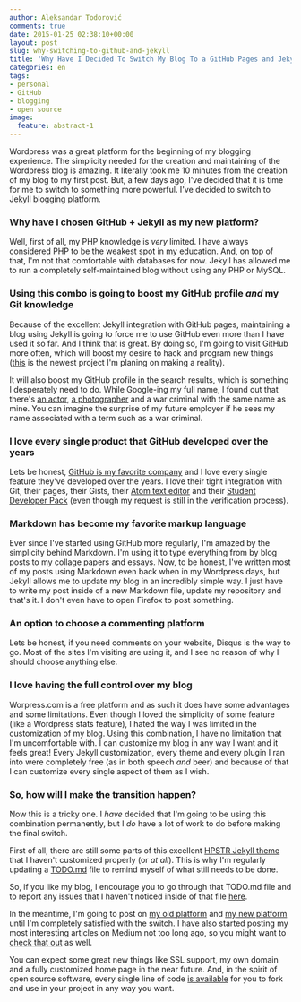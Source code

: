 ```yaml
---
author: Aleksandar Todorović
comments: true
date: 2015-01-25 02:38:10+00:00
layout: post
slug: why-switching-to-github-and-jekyll
title: 'Why Have I Decided To Switch My Blog To a GitHub Pages and Jekyll Combination'
categories: en
tags:
- personal
- GitHub
- blogging
- open source
image:
  feature: abstract-1
---
```


Wordpress was a great platform for the beginning of my blogging experience. The simplicity needed for the creation and maintaining of the Wordpress blog is amazing. It literally took me 10 minutes from the creation of my blog to my first post. But, a few days ago, I've decided that it is time for me to switch to something more powerful. I've decided to switch to Jekyll blogging platform.

### Why have I chosen GitHub + Jekyll as my new platform?

Well, first of all, my PHP knowledge is _very_ limited. I have always considered PHP to be the weakest spot in my education. And, on top of that, I'm not that comfortable with databases for now. Jekyll has allowed me to run a completely self-maintained blog without using any PHP or MySQL.

### Using this combo is going to boost my GitHub profile _and_ my Git knowledge

Because of the excellent Jekyll integration with GitHub pages, maintaining a blog using Jekyll is going to force me to use GitHub even more than I have used it so far. And I think that is great. By doing so, I'm going to visit GitHub more often, which will boost my desire to hack and program new things ([this](https://github.com/personal-assistant/pa-wiki#personal-assistant) is the newest project I'm planing on making a reality).

It will also boost my GitHub profile in the search results, which is something I desperately need to do. While Google-ing my full name, I found out that there's [an actor](http://www.imdb.com/name/nm0865390/), [a photographer](http://aleksandartodorovic.com/) and a war criminal with the same name as mine. You can imagine the surprise of my future employer if he sees my name associated with a term such as a war criminal.

### I love every single product that GitHub developed over the years

Lets be honest, [GitHub is my favorite company](http://r3bl.github.io/en/why-github-is-my-favorite-company/) and I love every single feature they've developed over the years. I love their tight integration with Git,  their pages, their Gists, their [Atom text editor](http://atom.io/) and their [Student Developer Pack](https://education.github.com/pack) (even though my request is still in the verification process).

### Markdown has become my favorite markup language

Ever since I've started using GitHub more regularly, I'm amazed by the simplicity behind Markdown. I'm using it to type everything from by blog posts to my collage papers and essays. Now, to be honest, I've written most of my posts using Markdown even back when in my Wordpress days, but Jekyll allows me to update my blog in an incredibly simple way. I just have to write my post inside of a new Markdown file, update my repository and that's it. I don't even have to open Firefox to post something.

### An option to choose a commenting platform

Lets be honest, if you need comments on your website, Disqus is the way to go. Most of the sites I'm visiting are using it, and I see no reason of why I should choose anything else.

### I love having the full control over my blog

Worpress.com is a free platform and as such it does have some advantages and some limitations. Even though I loved the simplicity of some feature (like a Wordpress stats feature), I hated the way I was limited in the customization of my blog. Using this combination, I have no limitation that I'm uncomfortable with. I can customize my blog in any way I want and it feels great! Every Jekyll customization, every theme and every plugin I ran into were completely free (as in both speech _and_ beer) and because of that I can customize every single aspect of them as I wish.

### So, how will I make the transition happen?

Now this is a tricky one. I _have_ decided that I'm going to be using this combination permanently, but I _do_ have a lot of work to do before making the final switch.

First of all, there are still some parts of this excellent [HPSTR Jekyll theme](https://mmistakes.github.io/hpstr-jekyll-theme/) that I haven't customized properly (or _at all_). This is why I'm regularly updating a [TODO.md](https://github.com/r3bl/r3bl.github.io/blob/master/TODO.md) file to remind myself of what still needs to be done.

So, if you like my blog, I encourage you to go through that TODO.md file and to report any issues that I haven't noticed inside of that file [here](https://github.com/r3bl/r3bl.github.io/issues).

In the meantime, I'm going to post on [my old platform](https://aleksandartodorovic.wordpress.com/) and [my new platform](http://r3bl.github.io/) until I'm completely satisfied with the switch. I have also started posting my most interesting articles on Medium not too long ago, so you might want to [check that out](https://medium.com/@r3bl) as well.

You can expect some great new things like SSL support, my own domain and a fully customized home page in the near future. And, in the spirit of open source software, every single line of code [is available](https://github.com/r3bl/r3bl.github.io) for you to fork and use in your project in any way you want.
